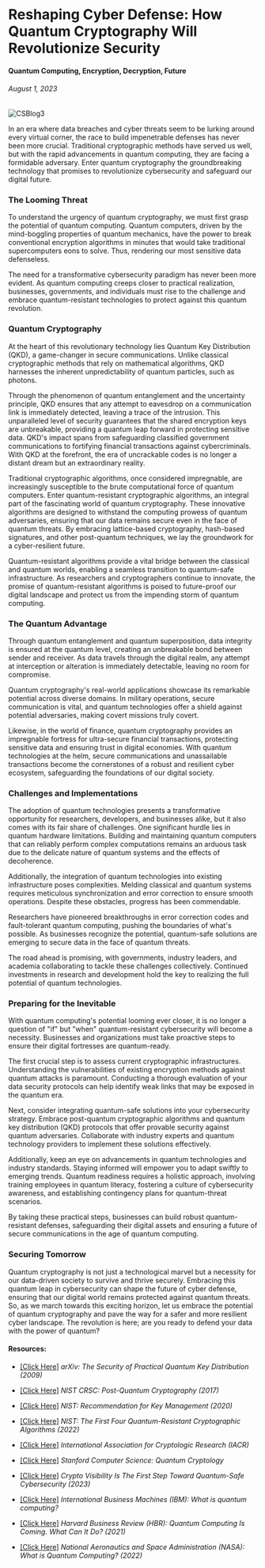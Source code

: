 # Reshaping Cyber Defense: How Quantum Cryptography Will Revolutionize Security
#### Quantum Computing, Encryption, Decryption, Future
###### August 1, 2023

![CSBlog3](https://github.com/CJanecka/My-Blog/assets/131223318/1149a5f2-3d14-4f14-9d14-9b798512d11b)

In an era where data breaches and cyber threats seem to be lurking around every virtual corner, the race to build impenetrable defenses has never been more crucial. Traditional cryptographic methods have served us well, 
but with the rapid advancements in quantum computing, they are facing a formidable adversary. Enter quantum cryptography the groundbreaking technology that promises to revolutionize cybersecurity and safeguard our digital 
future.

### The Looming Threat

To understand the urgency of quantum cryptography, we must first grasp the potential of quantum computing. Quantum computers, driven by the mind-boggling properties of quantum mechanics, have the power to break conventional encryption algorithms in minutes that would take traditional supercomputers eons to solve. Thus, rendering our most sensitive data defenseless.

The need for a transformative cybersecurity paradigm has never been more evident. As quantum computing creeps closer to practical realization, businesses, governments, and individuals must rise to the challenge and embrace quantum-resistant technologies to protect against this quantum revolution.

### Quantum Cryptography

At the heart of this revolutionary technology lies Quantum Key Distribution (QKD), a game-changer in secure communications. Unlike classical cryptographic methods that rely on mathematical algorithms, QKD harnesses the inherent unpredictability of quantum particles, such as photons.

Through the phenomenon of quantum entanglement and the uncertainty principle, QKD ensures that any attempt to eavesdrop on a communication link is immediately detected, leaving a trace of the intrusion. This unparalleled level of security guarantees that the shared encryption keys are unbreakable, providing a quantum leap forward in protecting sensitive data. QKD's impact spans from safeguarding classified government communications to fortifying financial transactions against cybercriminals. With QKD at the forefront, the era of uncrackable codes is no longer a distant dream but an extraordinary reality.

Traditional cryptographic algorithms, once considered impregnable, are increasingly susceptible to the brute computational force of quantum computers. Enter quantum-resistant cryptographic algorithms, an integral part of the fascinating world of quantum cryptography. These innovative algorithms are designed to withstand the computing prowess of quantum adversaries, ensuring that our data remains secure even in the face of quantum threats. By embracing lattice-based cryptography, hash-based signatures, and other post-quantum techniques, we lay the groundwork for a cyber-resilient future.

Quantum-resistant algorithms provide a vital bridge between the classical and quantum worlds, enabling a seamless transition to quantum-safe infrastructure. As researchers and cryptographers continue to innovate, the promise of quantum-resistant algorithms is poised to future-proof our digital landscape and protect us from the impending storm of quantum computing.

### The Quantum Advantage

Through quantum entanglement and quantum superposition, data integrity is ensured at the quantum level, creating an unbreakable bond between sender and receiver. As data travels through the digital realm, any attempt at interception or alteration is immediately detectable, leaving no room for compromise.

Quantum cryptography's real-world applications showcase its remarkable potential across diverse domains. In military operations, secure communication is vital, and quantum technologies offer a shield against potential adversaries, making covert missions truly covert.

Likewise, in the world of finance, quantum cryptography provides an impregnable fortress for ultra-secure financial transactions, protecting sensitive data and ensuring trust in digital economies. With quantum technologies at the helm, secure communications and unassailable transactions become the cornerstones of a robust and resilient cyber ecosystem, safeguarding the foundations of our digital society.

### Challenges and Implementations

The adoption of quantum technologies presents a transformative opportunity for researchers, developers, and businesses alike, but it also comes with its fair share of challenges. One significant hurdle lies in quantum hardware limitations. Building and maintaining quantum computers that can reliably perform complex computations remains an arduous task due to the delicate nature of quantum systems and the effects of decoherence.

Additionally, the integration of quantum technologies into existing infrastructure poses complexities. Melding classical and quantum systems requires meticulous synchronization and error correction to ensure smooth operations. Despite these obstacles, progress has been commendable.

Researchers have pioneered breakthroughs in error correction codes and fault-tolerant quantum computing, pushing the boundaries of what's possible. As businesses recognize the potential, quantum-safe solutions are emerging to secure data in the face of quantum threats.

The road ahead is promising, with governments, industry leaders, and academia collaborating to tackle these challenges collectively. Continued investments in research and development hold the key to realizing the full potential of quantum technologies.

### Preparing for the Inevitable

With quantum computing's potential looming ever closer, it is no longer a question of "if" but "when" quantum-resistant cybersecurity will become a necessity. Businesses and organizations must take proactive steps to ensure their digital fortresses are quantum-ready.

The first crucial step is to assess current cryptographic infrastructures. Understanding the vulnerabilities of existing encryption methods against quantum attacks is paramount. Conducting a thorough evaluation of your data security protocols can help identify weak links that may be exposed in the quantum era.

Next, consider integrating quantum-safe solutions into your cybersecurity strategy. Embrace post-quantum cryptographic algorithms and quantum key distribution (QKD) protocols that offer provable security against quantum adversaries. Collaborate with industry experts and quantum technology providers to implement these solutions effectively.

Additionally, keep an eye on advancements in quantum technologies and industry standards. Staying informed will empower you to adapt swiftly to emerging trends. Quantum readiness requires a holistic approach, involving training employees in quantum literacy, fostering a culture of cybersecurity awareness, and establishing contingency plans for quantum-threat scenarios.

By taking these practical steps, businesses can build robust quantum-resistant defenses, safeguarding their digital assets and ensuring a future of secure communications in the age of quantum computing.

### Securing Tomorrow

Quantum cryptography is not just a technological marvel but a necessity for our data-driven society to survive and thrive securely. Embracing this quantum leap in cybersecurity can shape the future of cyber defense, ensuring that our digital world remains protected against quantum threats. So, as we march towards this exciting horizon, let us embrace the potential of quantum cryptography and pave the way for a safer and more resilient cyber landscape. The revolution is here; are you ready to defend your data with the power of quantum?

#### Resources:

- [[Click Here]](https://arxiv.org/pdf/0802.4155.pdf) *arXiv: The Security of Practical Quantum Key Distribution (2009)*

- [[Click Here]](https://csrc.nist.gov/Projects/Post-Quantum-Cryptography) *NIST CRSC: Post-Quantum Cryptography (2017)*

- [[Click Here]](https://nvlpubs.nist.gov/nistpubs/SpecialPublications/NIST.SP.800-57pt1r5.pdf) *NIST: Recommendation for Key Management (2020)*

- [[Click Here]](https://www.nist.gov/news-events/news/2022/07/nist-announces-first-four-quantum-resistant-cryptographic-algorithms) *NIST: The First Four Quantum-Resistant Cryptographic Algorithms (2022)*

- [[Click Here]](https://www.iacr.org/) *International Association for Cryptologic Research (IACR)*

- [[Click Here]](https://cs.stanford.edu/people/adityaj/QuantumCryptography.pdf) *Stanford Computer Science: Quantum Cryptology*

- [[Click Here]](https://www.forbes.com/sites/forbestechcouncil/2023/07/25/crypto-visibility-is-the-first-step-toward-quantum-safe-cybersecurity/?sh=47d937a57532) *Crypto Visibility Is The First Step Toward Quantum-Safe Cybersecurity (2023)*

- [[Click Here]](https://www.ibm.com/topics/quantum-computing) *International Business Machines (IBM): What is quantum computing?*

- [[Click Here]](https://hbr.org/2021/07/quantum-computing-is-coming-what-can-it-do) *Harvard Business Review (HBR): Quantum Computing Is Coming. What Can It Do? (2021)*

- [[Click Here]](https://www.nasa.gov/ames/quantum-computing) *National Aeronautics and Space Administration (NASA): What is Quantum Computing? (2022)*
